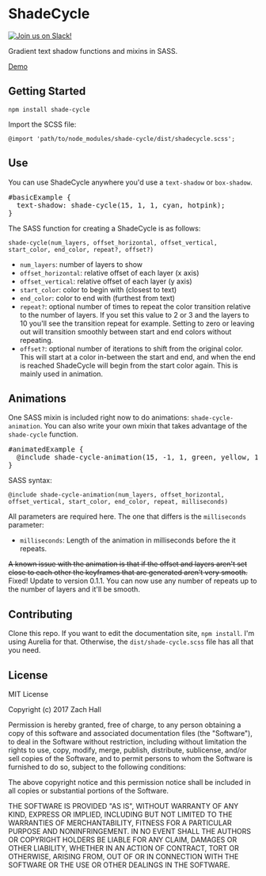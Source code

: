# ShadeCycle

[![Join us on Slack!](https://img.shields.io/badge/join_the_community-on_slack-blue)](https://join.slack.com/t/greenhillplaza/shared_invite/zt-2dq8mx6sm-3YnobHETTmxUNE02TOSPRg)

Gradient text shadow functions and mixins in SASS.

[Demo](https://zshall.github.io/ShadeCycle/)

## Getting Started

`npm install shade-cycle`

Import the SCSS file:

`@import 'path/to/node_modules/shade-cycle/dist/shadecycle.scss';`

## Use

You can use ShadeCycle anywhere you'd use a `text-shadow` or `box-shadow`.

<pre>
#basicExample {
  text-shadow: shade-cycle(15, 1, 1, cyan, hotpink);
}
</pre>

The SASS function for creating a ShadeCycle is as follows:

`shade-cycle(num_layers, offset_horizontal, offset_vertical, start_color, end_color, repeat?, offset?)`

* `num_layers`: number of layers to show
* `offset_horizontal`: relative offset of each layer (x axis)
* `offset_vertical`: relative offset of each layer (y axis)
* `start_color`: color to begin with (closest to text)
* `end_color`: color to end with (furthest from text)
* `repeat?`: optional number of times to repeat the color transition relative to the number of layers. If you set this value to 2 or 3 and the layers to 10 you'll see the transition repeat for example. Setting to zero or leaving out will transition smoothly between start and end colors without repeating.
* `offset?`: optional number of iterations to shift from the original color. This will start at a color in-between the start and end, and when the end is reached ShadeCycle will begin from the start color again. This is mainly used in animation.

## Animations

One SASS mixin is included right now to do animations: `shade-cycle-animation`. You can also write your own mixin that takes advantage of the `shade-cycle` function.

<pre>
#animatedExample {
  @include shade-cycle-animation(15, -1, 1, green, yellow, 14, 1000);
}
</pre>

SASS syntax:

`@include shade-cycle-animation(num_layers, offset_horizontal, offset_vertical, start_color, end_color, repeat, milliseconds)`

All parameters are required here. The one that differs is the `milliseconds` parameter:

* `milliseconds`: Length of the animation in milliseconds before the it repeats.

~~A known issue with the animation is that if the offset and layers aren't set close to each other the keyframes that are generated aren't very smooth.~~ Fixed! Update to version 0.1.1. You can now use any number of repeats up to the number of layers and it'll be smooth.

## Contributing

Clone this repo. If you want to edit the documentation site, `npm install`. I'm using Aurelia for that. Otherwise, the `dist/shade-cycle.scss` file has all that you need.

## License

MIT License

Copyright (c) 2017 Zach Hall

Permission is hereby granted, free of charge, to any person obtaining a copy
of this software and associated documentation files (the "Software"), to deal
in the Software without restriction, including without limitation the rights
to use, copy, modify, merge, publish, distribute, sublicense, and/or sell
copies of the Software, and to permit persons to whom the Software is
furnished to do so, subject to the following conditions:

The above copyright notice and this permission notice shall be included in all
copies or substantial portions of the Software.

THE SOFTWARE IS PROVIDED "AS IS", WITHOUT WARRANTY OF ANY KIND, EXPRESS OR
IMPLIED, INCLUDING BUT NOT LIMITED TO THE WARRANTIES OF MERCHANTABILITY,
FITNESS FOR A PARTICULAR PURPOSE AND NONINFRINGEMENT. IN NO EVENT SHALL THE
AUTHORS OR COPYRIGHT HOLDERS BE LIABLE FOR ANY CLAIM, DAMAGES OR OTHER
LIABILITY, WHETHER IN AN ACTION OF CONTRACT, TORT OR OTHERWISE, ARISING FROM,
OUT OF OR IN CONNECTION WITH THE SOFTWARE OR THE USE OR OTHER DEALINGS IN THE
SOFTWARE.
